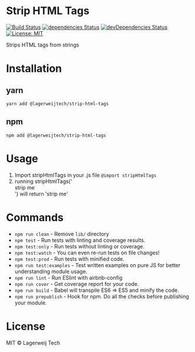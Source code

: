# Strip HTML Tags

[![Build Status](https://travis-ci.org/remylagerweij/strip-html-tags.svg?branch=master)](https://travis-ci.org/remylagerweij/strip-html-tags) [![dependencies Status](https://david-dm.org/remylagerweij/strip-html-tags/status.svg)](https://david-dm.org/remylagerweij/strip-html-tags) [![devDependencies Status](https://david-dm.org/remylagerweij/strip-html-tags/dev-status.svg)](https://david-dm.org/remylagerweij/strip-html-tags?type=dev) [![License: MIT](https://img.shields.io/badge/License-MIT-blue.svg)](https://opensource.org/licenses/MIT)

Strips HTML tags from strings

# Installation
## yarn
`yarn add @lagerweijtech/strip-html-tags`

## npm
`npm add @lagerweijtech/strip-html-tags`

# Usage

1. Import stripHtmlTags in your .js file
`@import stripHtmlTags`
2. running stripHtmlTags('<div class="hello">strip me</div>') will return 'strip me'

# Commands
- `npm run clean` - Remove `lib/` directory
- `npm test` - Run tests with linting and coverage results.
- `npm test:only` - Run tests without linting or coverage.
- `npm test:watch` - You can even re-run tests on file changes!
- `npm test:prod` - Run tests with minified code.
- `npm run test:examples` - Test written examples on pure JS for better understanding module usage.
- `npm run lint` - Run ESlint with airbnb-config
- `npm run cover` - Get coverage report for your code.
- `npm run build` - Babel will transpile ES6 => ES5 and minify the code.
- `npm run prepublish` - Hook for npm. Do all the checks before publishing your module.

# License
MIT © Lagerweij Tech
